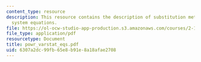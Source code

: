```yaml
---
content_type: resource
description: This resource contains the description of substitution methods for deriving
  system equations.
file: https://ol-ocw-studio-app-production.s3.amazonaws.com/courses/2-141-modeling-and-simulation-of-dynamic-systems-fall-2006/6307a2dc99fb65e8b91e8a18afae2708_powr_varstat_eqs.pdf
file_type: application/pdf
resourcetype: Document
title: powr_varstat_eqs.pdf
uid: 6307a2dc-99fb-65e8-b91e-8a18afae2708
---
```

